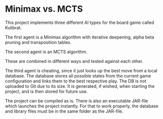 # Minimax vs. MCTS

This project implements three different AI types for the board game called Kulibrat.

The first agent is a Minimax algorithm with iterative deepening, alpha beta pruning and transposition tables.

The second agent is an MCTS algorithm.

These are combined in different ways and tested against each other. 

The third agent is cheating, since it just looks up the best move from a local database.
The database stores all possible states from the current game configuration and links them to the best respective play.
The DB is not uploaded to Git due to its size. It is generated, if wished, when starting the project, and is then stored for future use.

The project can be compiled as is. There is also an executable JAR-file which launches the project instantly. For that to work properly, the database and library files must be in the same folder as the JAR-file.
